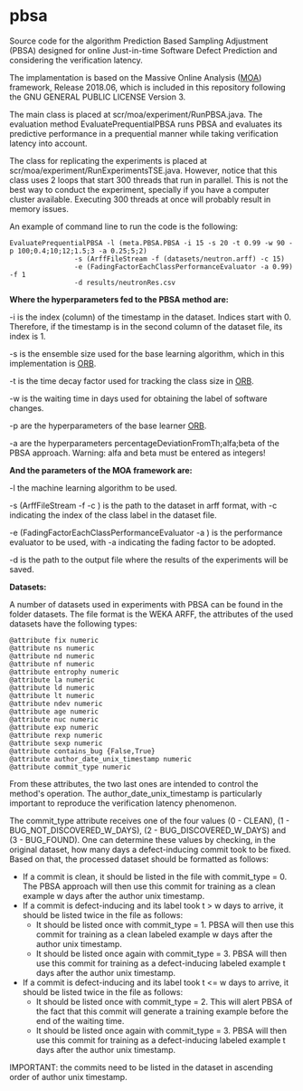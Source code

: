 # pbsa
Source code for the algorithm Prediction Based Sampling Adjustment (PBSA) designed for online Just-in-time Software Defect Prediction and considering the verification latency.
 
The implamentation is based on the Massive Online Analysis ([MOA](https://moa.cms.waikato.ac.nz/)) framework, Release 2018.06, which is included in this repository following the GNU GENERAL PUBLIC LICENSE Version 3.
 
The main class is placed at scr/moa/experiment/RunPBSA.java. The evaluation method EvaluatePrequentialPBSA runs PBSA and evaluates its predictive performance in a prequential manner while taking verification latency into account.

The class for replicating the experiments is placed at scr/moa/experiment/RunExperimentsTSE.java. However, notice that this class uses 2 loops that start 300 threads that run in parallel. This is not the best way to conduct the experiment, specially if you have a computer cluster available. Executing 300 threads at once will probably result in memory issues.

An example of command line to run the code is the following:

```{r}
EvaluatePrequentialPBSA -l (meta.PBSA.PBSA -i 15 -s 20 -t 0.99 -w 90 -p 100;0.4;10;12;1.5;3 -a 0.25;5;2) 
				-s (ArffFileStream -f (datasets/neutron.arff) -c 15) 
				-e (FadingFactorEachClassPerformanceEvaluator -a 0.99) -f 1 
				-d results/neutronRes.csv 
```			

**Where the hyperparameters fed to the PBSA method are:**

-i is the index (column) of the timestamp in the dataset. Indices start with 0. Therefore, if the timestamp is in the second column of the dataset file, its index is 1.

-s is the ensemble size used for the base learning algorithm, which in this implementation is [ORB](https://github.com/geocabral/spdisc-icse19).

-t is the time decay factor used for tracking the class size in [ORB](https://github.com/geocabral/spdisc-icse19).

-w is the waiting time in days used for obtaining the label of software changes.

-p are the hyperparameters of the base learner [ORB](https://github.com/geocabral/spdisc-icse19).

-a are the hyperparameters percentageDeviationFromTh;alfa;beta of the PBSA approach. Warning: alfa and beta must be entered as integers!

**And the parameters of the MOA framework are:**

-l the machine learning algorithm to be used.

-s (ArffFileStream -f <path to dataset> -c <class label index>) is the path to the dataset in arff format, with -c indicating the index of the class label in the dataset file.

-e (FadingFactorEachClassPerformanceEvaluator -a <fading factor>) is the performance evaluator to be used, with -a indicating the fading factor to be adopted. 

-d is the path to the output file where the results of the experiments will be saved.

**Datasets:**

A number of datasets used in experiments with PBSA can be found in the folder datasets. The file format is the WEKA ARFF, the attributes of the used datasets have the following types:

```{r}
@attribute fix numeric
@attribute ns numeric
@attribute nd numeric
@attribute nf numeric
@attribute entrophy numeric
@attribute la numeric
@attribute ld numeric
@attribute lt numeric
@attribute ndev numeric
@attribute age numeric
@attribute nuc numeric
@attribute exp numeric
@attribute rexp numeric
@attribute sexp numeric
@attribute contains_bug {False,True}
@attribute author_date_unix_timestamp numeric
@attribute commit_type numeric
```

From these attributes, the two last ones are intended to control the method's operation. The author_date_unix_timestamp is particularly important to reproduce the verification latency phenomenon. 

The commit_type attribute receives one of the four values (0 - CLEAN), (1 - BUG_NOT_DISCOVERED_W_DAYS), (2 - BUG_DISCOVERED_W_DAYS) and (3 - BUG_FOUND). One can determine these values by checking, in the original dataset, how many days a defect-inducing commit took to be fixed. Based on that, the processed dataset should be formatted as follows:

* If a commit is clean, it should be listed in the file with commit_type = 0. The PBSA approach will then use this commit for training as a clean example w days after the author unix timestamp.
* If a commit is defect-inducing and its label took t > w days to arrive, it should be listed twice in the file as follows:
	- It should be listed once with commit_type = 1. PBSA will then use this commit for training as a clean labeled example w days after the author unix timestamp.
	- It should be listed once again with commit_type = 3. PBSA will then use this commit for training as a defect-inducing labeled example t days after the author unix timestamp. 
* If a commit is defect-inducing and its label took t <= w days to arrive, it should be listed twice in the file as follows:
	- It should be listed once with commit_type = 2. This will alert PBSA of the fact that this commit will generate a training example before the end of the waiting time. 
	- It should be listed once again with commit_type = 3. PBSA will then use this commit for training as a defect-inducing labeled example t days after the author unix timestamp. 

IMPORTANT: the commits need to be listed in the dataset in ascending order of author unix timestamp.

